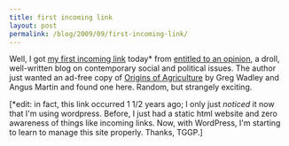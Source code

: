 ```yaml
---
title: first incoming link
layout: post
permalink: /blog/2009/09/first-incoming-link/
---
```


Well, I got [my first incoming link](http://entitledtoanopinion.wordpress.com/2008/03/20/digestion-selected-for-docility/) today* from [entitled to an opinion](http://entitledtoanopinion.wordpress.com/), a droll, well-written blog on contemporary social and political issues. The author just wanted an ad-free copy of [Origins of Agriculture](/other-writings/origins-of-agriculture/) by Greg Wadley and Angus Martin and found one here. Random, but strangely exciting.

\[*edit: in fact, this link occurred 1 1/2 years ago; I only just _noticed_ it now that I'm using wordpress. Before, I just had a static html website and zero awareness of things like incoming links. Now, with WordPress, I'm starting to learn to manage this site properly. Thanks, TGGP.\]

